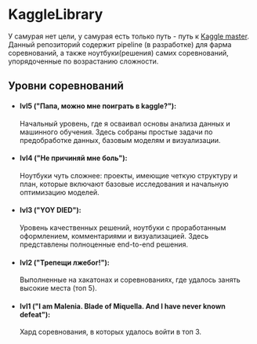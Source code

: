 # KaggleLibrary
У самурая нет цели, у самурая есть только путь - путь к [Kaggle master](https://www.kaggle.com/). Данный репозиторий содержит pipeline (в разработке) для фарма соревнований, а также ноутбуки(решения) самих соревнований, упорядоченные по возрастанию сложности.
## Уровни соревнований
- #### lvl5 ("Папа, можно мне поиграть в kaggle?"):
  Начальный уровень, где я осваивал основы анализа данных и машинного обучения. Здесь собраны простые задачи по предобработке данных, базовым моделям и визуализации.
- #### lvl4 ("Не причиняй мне боль"):
  Ноутбуки чуть сложнее: проекты, имеющие четкую структуру и план, которые включают базовые исследования и начальную оптимизацию моделей.
- ####  lvl3 ("YOY DIED"):
  Уровень качественных решений, ноутбуки с проработанным оформлением, комментариями и визуализацией. Здесь представлены полноценные end-to-end решения.
- #### lvl2 ("Трепещи лжебог!"):
  Выполненные на хакатонах и соревнованиях, где удалось занять высокие места (топ 5).
- ####  lvl1 ("I am Malenia. Blade of Miquella. And I have never known defeat"):
  Хард соревнования, в которых удалось войти в топ 3.



